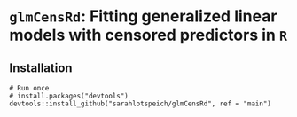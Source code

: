 # `glmCensRd`: Fitting generalized linear models with censored predictors in `R`

## Installation

```{r}
# Run once
# install.packages("devtools")
devtools::install_github("sarahlotspeich/glmCensRd", ref = "main")
```
